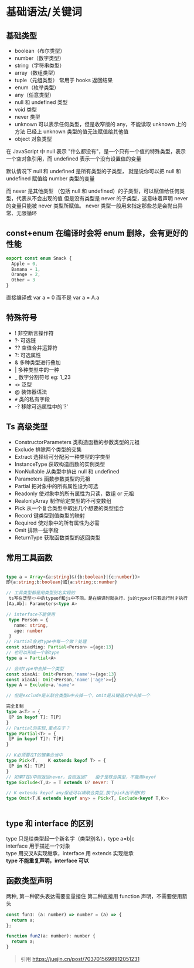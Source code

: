 # 基础语法/关键词

## 基础类型

- boolean（布尔类型）
- number（数字类型）
- string（字符串类型）
- array（数组类型）
- tuple（元组类型）
  常用于 hooks 返回结果
- enum（枚举类型）
- any（任意类型）
- null 和 undefined 类型
- void 类型
- never 类型
- unknown
  可以表示任何类型，但是收窄版的 any，不能读取 unknown 上的方法
  已经上 unknown 类型的值无法赋值给其他值
- object 对象类型

在 JavaScript 中 null 表示 "什么都没有"，是一个只有一个值的特殊类型，表示一个空对象引用，而 undefined 表示一个没有设置值的变量

默认情况下 null 和 undefined 是所有类型的子类型， 就是说你可以把 null 和 undefined 赋值给 number 类型的变量

而 never 是其他类型 （包括 null 和 undefined）的子类型，可以赋值给任何类型，代表从不会出现的值
但是没有类型是 never 的子类型，这意味着声明 never 的变量只能被 never 类型所赋值。
never 类型一般用来指定那些总是会抛出异常、无限循环

## const+enum 在编译时会将 enum 删除，会有更好的性能

```js
export const enum Snack {
  Apple = 0,
  Banana = 1,
  Orange = 2,
  Other = 3
}
```

直接编译成 var a = 0 而不是 var a = A.a

## 特殊符号

- ! 非空断言操作符
- ?· 可选链
- ?? 空值合并运算符
- ?: 可选属性
- & 多种类型进行叠加
- | 多种类型中的一种
- \_ 数字分割符号 eg: 1_23
- `<>` 泛型
- @ 装饰器语法
- `#` 类的私有字段
- -? 移除可选属性中的'?'

## Ts 高级类型

- ConstructorParameters 类构造函数的参数类型的元祖
- Exclude 排除两个类型的交集
- Extract 选择给可分配另一种类型的字类型
- InstanceType 获取构造函数的实例类型
- NonNullable 从类型中排出 null 和 undefined
- Parameters 函数参数类型的元祖
- Partial 把对象中的所有属性设为可选
- Readonly 使对象中的所有属性为只读，数组 or 元祖
- RealonlyArray 制作给定类型的不可变数组
- Pick 从一个复合类型中取出几个想要的类型组合
- Record 键类型到值类型的映射
- Required 使对象中的所有属性为必需
- Omit 排除一些字段
- ReturnType 获取函数类型的返回类型

## 常用工具函数

```ts

type a = Array<{a:string}&({b:boolean}|{c:number})>
即{a:string;b:boolean}或{a:string;c:number}

// 工具类型都是用类型别名实现的
 ts写在泛型<>中的typeof和js中不同，是在编译时就执行，js的typeof只有运行时才执行
[Aa,Ab]: Parameters<type A>

// interface不能使用
 type Person = {
   name: string,
   age: number
 }
// Partial会对type中每一个做？处理
const xiaoMing: Partial<Person> ={age:13}
// 也可以形成一个新type
type a = Partial<A>

// 会对type中去掉一个类型
const xiaoAi: Omit<Person,'name'>={age:13}
const xiaoAi: Omit<Person,'name'|'age'>={}
type A = Exclude<a,'name'>

// 但是exclude是从联合类型&中去掉一个，omit是从键值对中去掉一个

完全复制
type a<T> = {
 [P in keyof T]: T[P]
}
// Partial的实现,重点在于？
type Partial<T> = {
 [P in keyof T]?: T[P]
}

// K必须要在T的键集合当中
type Pick<T,    K extends keyof T> = {
 [P in K]: T[P]
}
// 如果T在U中则返回never，否则返回T   由于是联合类型，不能用keyof
type Exclude<T,U> = T extends U? never: T

// K extends keyof any保证可以填联合类型,挨个pick出不是K的
type Omit<T,K extends keyof any> = Pick<T, Exclude<keyof T,K>>



```

## type 和 interface 的区别

type 只是给类型起一个新名字（类型别名），type a=b|c  
interface 用于描述一个对象  
type 用交叉&实现继承，interface 用 extends 实现继承  
**type 不能重复声明，interface 可以**

## 函数类型声明

两种, 第一种箭头表达需要变量接住
第二种直接用 function 声明，不需要使用箭头

```js
const fun1: (a: number) => number = (a) => {
  return a;
};

function fun2(a: number): number {
  return a;
}
```

> 引用 https://juejin.cn/post/7037015698912051231

